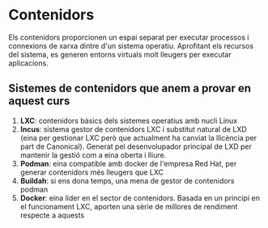 # Contenidors

Els contenidors proporcionen un espai separat per executar processos i connexions de xarxa dintre d'un sistema operatiu. Aprofitant els recursos del sistema, es generen entorns virtuals molt lleugers per executar aplicacions.

## Sistemes de contenidors que anem a provar en aquest curs

1. **LXC**: contenidors bàsics dels sistemes operatius amb nucli Linux
2. **Incus**: sistema gestor de contenidors LXC i substitut natural de LXD (eina per gestionar LXC però que actualment ha canviat la llicència per part de Canonical). Generat pel desenvolupador principal de LXD per mantenir la gestió com a eina oberta i lliure.
3. **Podman**: eina compatible amb docker de l'empresa Red Hat, per generar contenidors més lleugers que LXC
4. **Buildah**: si ens dona temps, una mena de gestor de contenidors podman
5. **Docker**: eina líder en el sector de contenidors. Basada en un principi en el funcionament LXC, aporten una sèrie de millores de rendiment respecte a aquests
